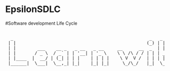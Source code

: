# EpsilonSDLC

#Software development Life Cycle

<pre>

  _                                                   _   _     _         _____    _                       _ 
 | |                                                 (_) | |   | |       |  __ \  | |                     (_)
 | |        ___    __ _   _ __   _ __     __      __  _  | |_  | |__     | |__) | | |__     __ _   _ __    _ 
 | |       / _ \  / _` | | '__| | '_ \    \ \ /\ / / | | | __| | '_ \    |  ___/  | '_ \   / _` | | '_ \  | |
 | |____  |  __/ | (_| | | |    | | | |    \ V  V /  | | | |_  | | | |   | |      | | | | | (_| | | | | | | |
 |______|  \___|  \__,_| |_|    |_| |_|     \_/\_/   |_|  \__| |_| |_|   |_|      |_| |_|  \__,_| |_| |_| |_|
                                                                                                             
                                                                                                             
</pre>
